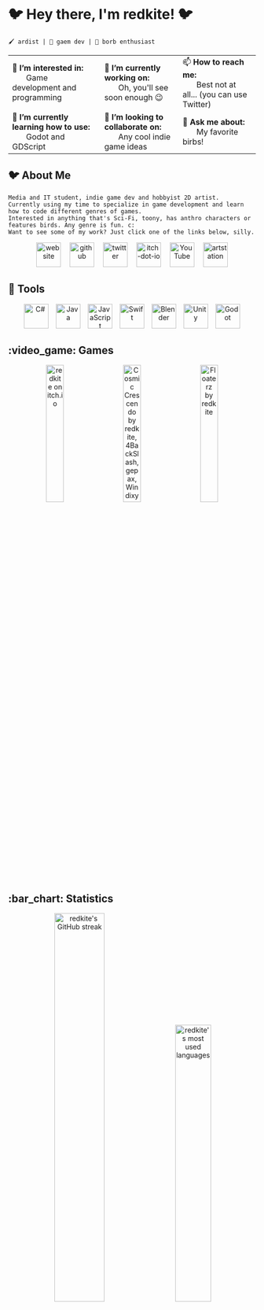 # :bird: Hey there, I'm redkite! :bird:
```
🖌️ ardist | 👾 gaem dev | 🦅 borb enthusiast
```
<table>
  <tr>
    <td>👀 <b>I’m interested in:</b><br>&emsp;&ensp;&nbsp;Game development and programming</td>
    <td>🔭 <b>I’m currently working on:</b><br>&emsp;&ensp;&nbsp;Oh, you'll see soon enough 😉</td>
    <td>📫 <b>How to reach me:</b><br>&emsp;&ensp;&nbsp;Best not at all... (you can use Twitter)</td>
  </tr>
  <tr>
    <td>🌱 <b>I’m currently learning how to use:</b><br>&emsp;&ensp;&nbsp;Godot and GDScript</td>
    <td>💞️ <b>I’m looking to collaborate on:</b><br>&emsp;&ensp;&nbsp;Any cool indie game ideas</td>
    <td>💬 <b>Ask me about:</b><br>&emsp;&ensp;&nbsp;My favorite birbs!</td>
  </tr>
</table>

## :bird: About Me
```
Media and IT student, indie game dev and hobbyist 2D artist.
Currently using my time to specialize in game development and learn how to code different genres of games.
Interested in anything that's Sci-Fi, toony, has anthro characters or features birds. Any genre is fun. c:
Want to see some of my work? Just click one of the links below, silly.
```
<div align="center">
  
[<img src='https://cdn.jsdelivr.net/npm/simple-icons@3.0.1/icons/icloud.svg' alt='website' height='50'>](https://redkiteboi.carrd.co)&emsp;
[<img src='https://cdn.jsdelivr.net/npm/simple-icons@3.0.1/icons/github.svg' alt='github' height='50'>](https://github.com/redkiteboi)&emsp;
[<img src='https://cdn.jsdelivr.net/npm/simple-icons@3.0.1/icons/twitter.svg' alt='twitter' height='50'>](https://twitter.com/redkiteboi)&emsp;
[<img src='https://cdn.jsdelivr.net/npm/simple-icons@3.0.1/icons/itch-dot-io.svg' alt='itch-dot-io' height='50'>](https://redkitedev.itch.io/)&emsp;
[<img src='https://cdn.jsdelivr.net/npm/simple-icons@3.0.1/icons/youtube.svg' alt='YouTube' height='50'>](https://www.youtube.com/@redkiteboi)&emsp;
[<img src='https://cdn.jsdelivr.net/npm/simple-icons@3.0.1/icons/artstation.svg' alt='artstation' height='50'>](https://www.artstation.com/redkiteart)  

</div>

## :wrench: Tools
<div align="center">
    <a href="https://learn.microsoft.com/en-us/dotnet/csharp/" target="_blank" rel="noreferrer"><img src="https://cdn.jsdelivr.net/gh/devicons/devicon/icons/csharp/csharp-original.svg" alt="C#" width="50px"/></a>&nbsp;&ensp;
    <a href="https://www.java.com/" target="_blank" rel="noreferrer"><img src="https://cdn.jsdelivr.net/gh/devicons/devicon/icons/java/java-original.svg" alt="Java" width="50px"/></a>&nbsp;&ensp;
    <a href="https://developer.mozilla.org/en-US/docs/Web/JavaScript" target="_blank" rel="noreferrer"><img src="https://cdn.jsdelivr.net/gh/devicons/devicon/icons/javascript/javascript-original.svg" alt="JavaScript" width="50px"/></a>&nbsp;&ensp;
    <a href="https://www.swift.org/" target="_blank" rel="noreferrer"><img src="https://cdn.jsdelivr.net/gh/devicons/devicon/icons/swift/swift-original.svg" alt="Swift" width="50px"/></a>&nbsp;&ensp;
    <a href="https://www.blender.org/" target="_blank" rel="noreferrer"><img src="https://cdn.jsdelivr.net/gh/devicons/devicon/icons/blender/blender-original.svg" alt="Blender" width="50px"/></a>&nbsp;&ensp;
    <a href="https://unity.com/" target="_blank" rel="noreferrer"> <img src="https://cdn.jsdelivr.net/gh/devicons/devicon/icons/unity/unity-original.svg" alt="Unity" width="50px"/></a>&nbsp;&ensp;
    <a href="https://godotengine.org/" target="_blank" rel="noreferrer"><img src="https://cdn.jsdelivr.net/gh/devicons/devicon/icons/godot/godot-original.svg" alt="Godot" width="50px"/></a>
</div>

<h2>:video_game: Games</h2>
<div align="center">
  <a href="https://redkitedev.itch.io/flight-over-little-island" target="_blank"><img src="https://img.itch.zone/aW1nLzE0NzEyMDc3LnBuZw==/315x250%23c/vnDQbV.png" width="26.75%" alt="redkite on itch.io"/></a>
  &emsp;
  <a href="https://redkitedev.itch.io/cosmic-crescendo" target="_blank"><img src="https://img.itch.zone/aW1nLzExMjgwNDA0LnBuZw==/315x250%23c/FbDUlb.png" width="26.75%" alt="Cosmic Crescendo by redkite, 4BackSlash, gepax, Windixy"/></a>
  &emsp;
  <a href="https://redkitedev.itch.io/floaterz" target="_blank"><img src="https://img.itch.zone/aW1nLzExMjAxMTYzLnBuZw==/315x250%23c/zgAbi0.png" width="26.75%" alt="Floaterz by redkite"/></a>
</div>

<h2>:bar_chart: Statistics</h2>
<div id="stats" align="center">

<!-- <img src="https://github-readme-stats.vercel.app/api?username=redkiteboi&hide=stars&count_private=true&show_icons=true&theme=algolia&border_radius=20" alt="redkite's GitHub stats" width="40%"/> -->

<img src="https://streak-stats.demolab.com?user=redkiteboi&count_private=true&theme=tokyonight&border_radius=5" alt="redkite's GitHub streak" width="45%"/>
&emsp;
<img src="https://github-readme-stats.vercel.app/api/top-langs/?username=redkiteboi&layout=compact&show_icons=true&theme=tokyonight&border_radius=5" alt="redkite's most used languages" width="38%"/>

</div>
